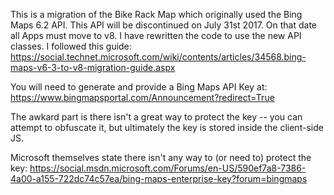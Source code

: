 This is a migration of the Bike Rack Map which originally used the Bing Maps 6.2 API. 
This API will be discontinued on July 31st 2017. On that date all Apps must move to v8.
I have rewritten the code to use the new API classes. I followed this guide: 
https://social.technet.microsoft.com/wiki/contents/articles/34568.bing-maps-v6-3-to-v8-migration-guide.aspx

You will need to generate and provide a Bing Maps API Key at: https://www.bingmapsportal.com/Announcement?redirect=True

The awkard part is there isn't a great way to protect the key -- you can attempt to obfuscate it, 
but ultimately the key is stored inside the client-side JS. 

Microsoft themselves state there isn't any way to (or need to) protect the key: 
https://social.msdn.microsoft.com/Forums/en-US/590ef7a8-7386-4a00-a155-722dc74c57ea/bing-maps-enterprise-key?forum=bingmaps
